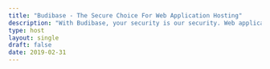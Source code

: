 ```yaml
---
title: "Budibase - The Secure Choice For Web Application Hosting"
description: "With Budibase, your security is our security. Web application hosting is our top priority and we go to incredible measures to ensure your apps are safe and secure."
type: host
layout: single
draft: false
date: 2019-02-31
---
```

